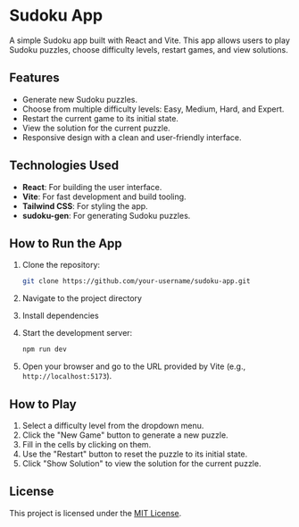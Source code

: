 # Sudoku App

A simple Sudoku app built with React and Vite. This app allows users to play Sudoku puzzles, choose difficulty levels, restart games, and view solutions.

## Features

- Generate new Sudoku puzzles.
- Choose from multiple difficulty levels: Easy, Medium, Hard, and Expert.
- Restart the current game to its initial state.
- View the solution for the current puzzle.
- Responsive design with a clean and user-friendly interface.

## Technologies Used

- **React**: For building the user interface.
- **Vite**: For fast development and build tooling.
- **Tailwind CSS**: For styling the app.
- **sudoku-gen**: For generating Sudoku puzzles.

## How to Run the App

1. Clone the repository:
   ```bash
   git clone https://github.com/your-username/sudoku-app.git

2. Navigate to the project directory

3. Install dependencies

4. Start the development server:
   ```bash
   npm run dev
   ```
5. Open your browser and go to the URL provided by Vite (e.g., `http://localhost:5173`).

## How to Play

1. Select a difficulty level from the dropdown menu.
2. Click the "New Game" button to generate a new puzzle.
3. Fill in the cells by clicking on them.
4. Use the "Restart" button to reset the puzzle to its initial state.
5. Click "Show Solution" to view the solution for the current puzzle.

## License

This project is licensed under the [MIT License](LICENSE).
